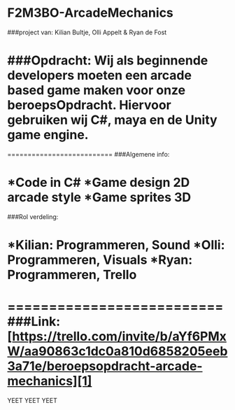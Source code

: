 # F2M3BO-ArcadeMechanics

###project van:
Kilian Bultje, Olli Appelt & Ryan de Fost

###Opdracht:
Wij als beginnende developers moeten een arcade based game maken voor onze beroepsOpdracht.
Hiervoor gebruiken wij C#, maya en de Unity game engine.
==========================


==========================
###Algemene info:

*Code in C#
*Game design 2D arcade style
*Game sprites 3D
==========================
###Rol verdeling:

*Kilian: Programmeren, Sound
*Olli: Programmeren, Visuals
*Ryan: Programmeren, Trello
==========================


==========================
###Link:
[https://trello.com/invite/b/aYf6PMxW/aa90863c1dc0a810d6858205eeb3a71e/beroepsopdracht-arcade-mechanics][1]
==========================
YEET YEET YEET